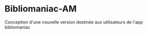 # Bibliomaniac-AM
Conception d'une nouvelle version destinée aux utilisateurs de l'app bibliomaniac
